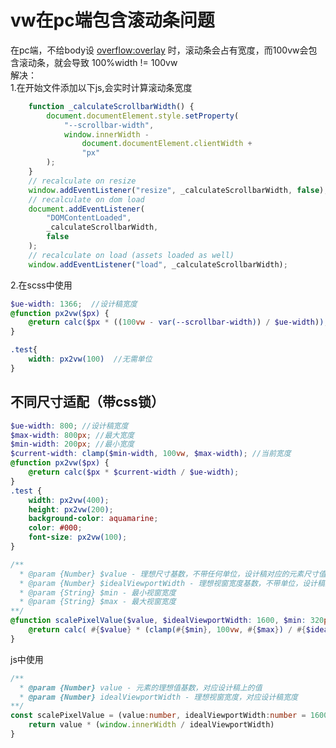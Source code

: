 # vw在pc端包含滚动条问题

在pc端，不给body设 <a href="https://developer.mozilla.org/zh-CN/docs/Web/CSS/overflow#%E5%80%BC" target="_blank">overflow:overlay</a> 时，滚动条会占有宽度，而100vw会包含滚动条，就会导致 100%width != 100vw  
解决：  
1.在开始文件添加以下js,会实时计算滚动条宽度
```js
    function _calculateScrollbarWidth() {
        document.documentElement.style.setProperty(
            "--scrollbar-width",
            window.innerWidth -
                document.documentElement.clientWidth +
                "px"
        );
    }
    // recalculate on resize
    window.addEventListener("resize", _calculateScrollbarWidth, false);
    // recalculate on dom load
    document.addEventListener(
        "DOMContentLoaded",
        _calculateScrollbarWidth,
        false
    );
    // recalculate on load (assets loaded as well)
    window.addEventListener("load", _calculateScrollbarWidth);
```
2.在scss中使用   
```scss
$ue-width: 1366;  //设计稿宽度
@function px2vw($px) {
    @return calc($px * ((100vw - var(--scrollbar-width)) / $ue-width));
}

.test{
    width: px2vw(100)  //无需单位
}
```

## 不同尺寸适配（带css锁）
```scss
$ue-width: 800; //设计稿宽度
$max-width: 800px; //最大宽度
$min-width: 200px; //最小宽度
$current-width: clamp($min-width, 100vw, $max-width); //当前宽度
@function px2vw($px) {
    @return calc($px * $current-width / $ue-width);
}
.test {
    width: px2vw(400);
    height: px2vw(200);
    background-color: aquamarine;
    color: #000;
    font-size: px2vw(100);
}
```
```scss
/** 
  * @param {Number} $value - 理想尺寸基数，不带任何单位，设计稿对应的元素尺寸值，eg 设计稿元素宽度是500，$value = 500 
  * @param {Number} $idealViewportWidth - 理想视窗宽度基数，不带单位，设计稿的宽度 
  * @param {String} $min - 最小视窗宽度 
  * @param {String} $max - 最大视窗宽度 
**/ 
@function scalePixelValue($value, $idealViewportWidth: 1600, $min: 320px, $max: 3480px) { 
    @return calc( #{$value} * (clamp(#{$min}, 100vw, #{$max}) / #{$idealViewportWidth}) ) 
}
```
js中使用
```ts
/** 
  * @param {Number} value - 元素的理想值基数，对应设计稿上的值 
  * @param {Number} idealViewportWidth - 理想视窗宽度，对应设计稿宽度 
**/ 
const scalePixelValue = (value:number, idealViewportWidth:number = 1600) => { 
    return value * (window.innerWidth / idealViewportWidth) 
}
```